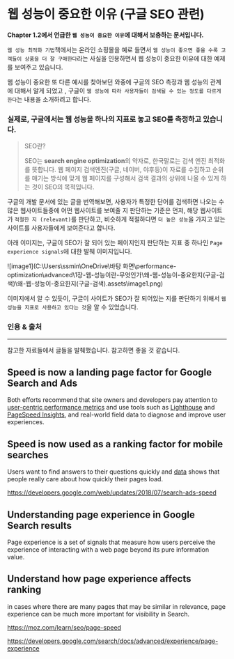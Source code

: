 # 웹 성능이 중요한 이유 (구글 SEO 관련)



**Chapter 1.2에서 언급한 `웹 성능이 중요한 이유`에 대해서 보충하는 문서입니다.**



`웹 성능 최적화 기법`책에서는 온라인 쇼핑몰을 예로 들면서 `웹 성능이 좋으면 좋을 수록 고객들이 상품을 더 잘 구매한다`라는 사실을 인용하면서 웹 성능이 중요한 이유에 대한 예제를 보여주고 있습니다. 

웹 성능이 중요한 또 다른 예시를 찾아보던 와중에 구글의 SEO 측정과 웹 성능의 관계에 대해서 알게 되었고 , 구글이 `웹 성능에 따라 사용자들이 검색될 수 있는 정도를 다르게 한다`는 내용을 소개하려고 합니다.



### 실제로, 구글에서는 웹 성능을 하나의 지표로 놓고 SEO를 측정하고 있습니다.

> SEO란?
>
> SEO는 **search engine optimization**의 약자로, 한국말로는 검색 엔진 최적화를 뜻합니다. 웹 페이지 검색엔진(구글, 네이버, 야후등)이 자료를 수집하고 순위를 매기는 방식에 맞게 웹 페이지를 구성해서 검색 결과의 상위에 나올 수 있게 하는 것이 SEO의 목적입니다.



구글의 개발 문서에 있는 글을 번역해보면, 사용자가 특정한 단어를 검색하면 나오는 수많은 웹사이트들중에 어떤 웹사이트를 보여줄 지 판단하는 기준은 먼저, 해당 웹사이트가 `적절한 지 (relevant)`를 판단하고, 비슷하게 적절하다면 `더 높은 성능`을 가지고 있는 사이트를 사용자들에게 보여준다고 합니다.



아래 이미지는, 구글이 SEO가 잘 되어 있는 페이지인지 판단하는 지표 중 하나인 `Page experience signals`에 대한 발췌 이미지입니다. 

![image1](C:\Users\ssmin\OneDrive\바탕 화면\performance-optimization\advanced\1장-웹-성능이란-무엇인가\왜-웹-성능이-중요한지(구글-검색)\왜-웹-성능이-중요한지(구글-검색).assets\image1.png)



이미지에서 알 수 있듯이, 구글이 사이트가 SEO가 잘 되어있는 지를 판단하기 위해서 `웹 성능을 지표로 사용하고 있다는 것`을 알 수 있었습니다.









### 인용 & 출처

---

참고한 자료들에서 글들을 발췌했습니다. 참고하면 좋을 것 같습니다.

## Speed is now a landing page factor for Google Search and Ads

Both efforts recommend that site owners and developers pay attention to [user-centric performance metrics](https://developers.google.com/web/fundamentals/performance/user-centric-performance-metrics) and use tools such as [Lighthouse](https://developers.google.com/web/tools/lighthouse) and [PageSpeed Insights](https://developers.google.com/speed/pagespeed/insights), and real-world field data to diagnose and improve user experiences.



## Speed is now used as a ranking factor for mobile searches

Users want to find answers to their questions quickly and [data](https://www.thinkwithgoogle.com/marketing-resources/data-measurement/mobile-page-speed-new-industry-benchmarks/) shows that people really care about how quickly their pages load. 

https://developers.google.com/web/updates/2018/07/search-ads-speed



## Understanding page experience in Google Search results

Page experience is a set of signals that measure how users perceive the experience of interacting with a web page beyond its pure information value. 



## Understand how page experience affects ranking 

in cases where there are many pages that may be similar in relevance, page experience can be much more important for visibility in Search.



https://moz.com/learn/seo/page-speed

https://developers.google.com/search/docs/advanced/experience/page-experience


